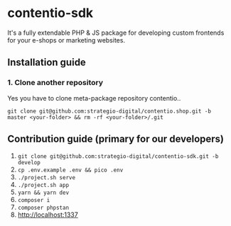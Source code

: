 # contentio-sdk
It's a fully extendable PHP & JS package for developing custom frontends for your e-shops or marketing websites.


## Installation guide

### 1. Clone another repository
Yes you have to clone meta-package repository contentio..

`git clone git@github.com:strategio-digital/contentio.shop.git -b master <your-folder> && rm -rf <your-folder>/.git`

## Contribution guide (primary for our developers)
1. `git clone git@github.com:strategio-digital/contentio-sdk.git -b develop`
2. `cp .env.example .env && pico .env`
3. `./project.sh serve`
4. `./project.sh app`
5. `yarn && yarn dev`
6. `composer i`
7. `composer phpstan`
8. [http://localhost:1337](http://localhost:1337)